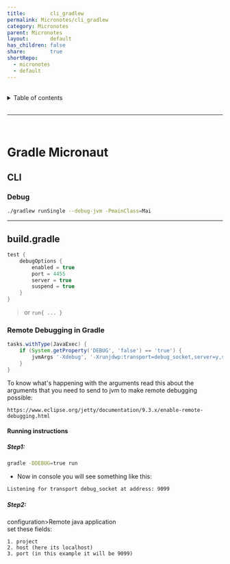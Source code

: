 ```yaml
---
title:        cli_gradlew
permalink: Micronotes/cli_gradlew
category: Micronotes
parent: Micronotes
layout:       default    
has_children: false    
share:        true    
shortRepo:    
  - micronotes    
  - default    
---
```

    
    
<br/>    
    
<details markdown="block">    
<summary>    
Table of contents    
</summary>    
{: .text-delta }    
1. TOC    
{:toc}    
</details>    
    
<br/>    
    
***    
    
<br/>    
    
# Gradle Micronaut    
    
## CLI    
    
### Debug    
    
```bash    
./gradlew runSingle --debug-jvm -PmainClass=Mai    
```    
    
----
    
## build.gradle    
    
```groovy    
test {    
    debugOptions {    
        enabled = true    
        port = 4455    
        server = true    
        suspend = true    
    }    
}    
```    
    
> or ```run{ ... }```    
    
### Remote Debugging in Gradle    
    
```groovy    
tasks.withType(JavaExec) {    
    if (System.getProperty('DEBUG', 'false') == 'true') {    
        jvmArgs '-Xdebug', '-Xrunjdwp:transport=debug_socket,server=y,suspend=y,address=9099'    
    }    
}    
```    
    
To know what's happening with the arguments read this about the arguments that you need to send to jvm to make remote debugging possible:    
    
```    
https://www.eclipse.org/jetty/documentation/9.3.x/enable-remote-debugging.html    
```    
    
#### Running instructions    
    
##### Step1:    
    
```bash    
gradle -DDEBUG=true run    
```    
    
- Now in console you will see something like this:    
    
```bash    
Listening for transport debug_socket at address: 9099    
```    
    
##### Step2:    
    
configuration>Remote java application    
set these fields:    
    
	1. project    
	2. host (here its localhost)    
	3. port (in this example it will be 9099)
